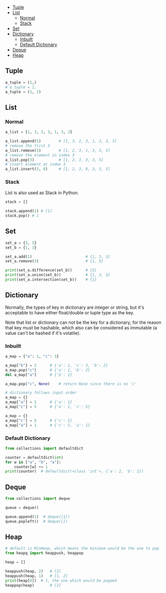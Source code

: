 
- [Tuple](#tuple)
- [List](#list)
  - [Normal](#normal)
  - [Stack](#stack)
- [Set](#set)
- [Dictionary](#dictionary)
  - [Inbuilt](#inbuilt)
  - [Default Dictionary](#default-dictionary)
- [Deque](#deque)
- [Heap](#heap)


## Tuple
```py
a_tuple = (1,)
# a_tuple = 1,
a_tuple = (1, 2)
```


## List
### Normal
```py
a_list = [1, 3, 2, 3, 1, 3, 3]

a_list.append(5)        # [1, 3, 2, 3, 1, 3, 3, 5]
# remove the first 3
a_list.remove(3)        # [1, 2, 3, 1, 3, 3, 5]
# remove the element in index 3
a_list.pop(3)           # [1, 2, 3, 3, 3, 5]
# insert element at index 3
a_list.insert(3, 8)     # [1, 2, 3, 8, 3, 3, 5]
```

### Stack
List is also used as Stack in Python.
```py
stack = []

stack.append(1) # [1]
stack.pop() # 1
```


## Set
```py
set_a = {3, 5}
set_b = {1, 3}

set_a.add(1)                        # {1, 3, 5}
set_a.remove(3)                     # {1, 5}

print(set_a.difference(set_b))      # {5}
print(set_a.union(set_b))           # {1, 3, 5}
print(set_a.intersection(set_b))    # {1}
```


## Dictionary
Normally, the types of key in dictionary are integer or string, but it's acceptable to have either float/double or tuple type as the key.

Note that list or dictionary can not be the key for a dictionary, for the reason that key must be hashable, which also can be considered as immutable (a value can't be hashed if it's volatile).

### Inbuilt
```py
a_map = {"a": 1, "c": 3}

a_map["b"] = 2      # {'a': 1, 'c': 3, 'b': 2}
a_map.pop("c")      # {'a': 1, 'b': 2}
del a_map["a"]      # {'b': 2}

a_map.pop("c", None)    # return None since there is no 'c'

# dictionary follows input order
a_map = {}
a_map["a"] = 1      # {'a': 1}
a_map["c"] = 5      # {'a': 1, 'c': 5}

a_map = {}
a_map["c"] = 5      # {'c': 5}
a_map["a"] = 1      # {'c': 5, 'a': 1}
```

### Default Dictionary
```py
from collections import defaultdict

counter = defaultdict(int)
for w in ["a", "b", "a"]:
    counter[w] += 1
print(counter)  # defaultdict(<class 'int'>, {'a': 2, 'b': 1})
```


## Deque
```py
from collections import deque

queue = deque()

queue.append(1)  # deque([1])
queue.popleft()  # deque([])
```


## Heap
```py
# default is MinHeap, which means the minimum would be the one to pop
from heapq import heappush, heappop

heap = []

heappush(heap, 2)   # [2]
heappush(heap, 1)   # [1, 2]
print(heap[0])  # 1, the one which would be popped
heappop(heap)       # [2]
```
